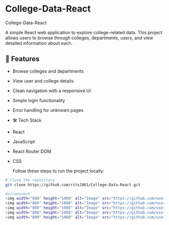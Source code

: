 # College-Data-React
College-Data-React

A simple React web application to explore college-related data. This project allows users to browse through colleges, departments, users, and view detailed information about each.

## 🚀 Features

- Browse colleges and departments
- View user and college details
- Clean navigation with a responsive UI
- Simple login functionality
- Error handling for unknown pages

- 🛠️ Tech Stack

- React
- JavaScript
- React Router DOM
- CSS

  Follow these steps to run the project locally:

```bash
# Clone the repository
git clone https://github.com/rits2861/College-Data-React.git

#screenshot
<img width="800" height="1008" alt="Image" src="https://github.com/user-attachments/assets/85917949-4795-4516-aedd-577330817cb2" />
<img width="800" height="1080" alt="Image" src="https://github.com/user-attachments/assets/21d0a2af-01be-4207-bdaa-952800ccfb42" />
<img width="800" height="1008" alt="Image" src="https://github.com/user-attachments/assets/5b8fa797-689e-4bce-96b3-a82607f09c09" />
<img width="800" height="1080" alt="Image" src="https://github.com/user-attachments/assets/5b5aa850-0165-4a25-b4af-f5df4497af44" />
<img width="800" height="1008" alt="Image" src="https://github.com/user-attachments/assets/b75e0079-adff-4e34-97f5-f185a2c8d513" />
